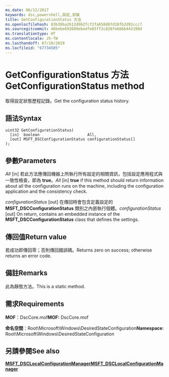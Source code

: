 ```yaml
---
ms.date: 06/12/2017
keywords: dsc,powershell,設定,安裝
title: GetConfigurationStatus 方法
ms.openlocfilehash: 83b30ba2612d962fcf2fa658d07d18fb2d91ccc7
ms.sourcegitcommit: 46bebe692689ebedfe65ff2c828fe666b443198d
ms.translationtype: HT
ms.contentlocale: zh-TW
ms.lasthandoff: 07/10/2019
ms.locfileid: "67734505"
---
```

# <a name="getconfigurationstatus-method"></a><span data-ttu-id="05e01-103">GetConfigurationStatus 方法</span><span class="sxs-lookup"><span data-stu-id="05e01-103">GetConfigurationStatus method</span></span>

<span data-ttu-id="05e01-104">取得設定狀態歷程記錄。</span><span class="sxs-lookup"><span data-stu-id="05e01-104">Get the configuration status history.</span></span>

## <a name="syntax"></a><span data-ttu-id="05e01-105">語法</span><span class="sxs-lookup"><span data-stu-id="05e01-105">Syntax</span></span>

```mof
uint32 GetConfigurationStatus(
  [in]  boolean                     All,
  [out] MSFT_DSCConfigurationStatus configurationStatus[]
);
```

## <a name="parameters"></a><span data-ttu-id="05e01-106">參數</span><span class="sxs-lookup"><span data-stu-id="05e01-106">Parameters</span></span>

<span data-ttu-id="05e01-107">*All* \[in\] 若此方法應傳回機器上所執行所有設定的相關資訊，包括設定應用程式與一致性檢查，即為 **true**。</span><span class="sxs-lookup"><span data-stu-id="05e01-107">*All* \[in\] **true** if this method should return information about all the configuration runs on the machine, including the configuration application and the consistency check.</span></span>

<span data-ttu-id="05e01-108">*configurationStatus* \[out\] 在傳回時會包含定義設定的 **MSFT_DSCConfigurationStatus** 類別之內嵌執行個體。</span><span class="sxs-lookup"><span data-stu-id="05e01-108">*configurationStatus* \[out\] On return, contains an embedded instance of the **MSFT_DSCConfigurationStatus** class that defines the settings.</span></span>

## <a name="return-value"></a><span data-ttu-id="05e01-109">傳回值</span><span class="sxs-lookup"><span data-stu-id="05e01-109">Return value</span></span>

<span data-ttu-id="05e01-110">若成功即傳回零；否則傳回錯誤碼。</span><span class="sxs-lookup"><span data-stu-id="05e01-110">Returns zero on success; otherwise returns an error code.</span></span>

## <a name="remarks"></a><span data-ttu-id="05e01-111">備註</span><span class="sxs-lookup"><span data-stu-id="05e01-111">Remarks</span></span>

<span data-ttu-id="05e01-112">此為靜態方法。</span><span class="sxs-lookup"><span data-stu-id="05e01-112">This is a static method.</span></span>

## <a name="requirements"></a><span data-ttu-id="05e01-113">需求</span><span class="sxs-lookup"><span data-stu-id="05e01-113">Requirements</span></span>

<span data-ttu-id="05e01-114">**MOF**：DscCore.mof</span><span class="sxs-lookup"><span data-stu-id="05e01-114">**MOF:** DscCore.mof</span></span>

<span data-ttu-id="05e01-115">**命名空間**：Root\Microsoft\Windows\DesiredStateConfiguration</span><span class="sxs-lookup"><span data-stu-id="05e01-115">**Namespace**: Root\Microsoft\Windows\DesiredStateConfiguration</span></span>

## <a name="see-also"></a><span data-ttu-id="05e01-116">另請參閱</span><span class="sxs-lookup"><span data-stu-id="05e01-116">See also</span></span>

[<span data-ttu-id="05e01-117">**MSFT_DSCLocalConfigurationManager**</span><span class="sxs-lookup"><span data-stu-id="05e01-117">**MSFT_DSCLocalConfigurationManager**</span></span>](msft-dsclocalconfigurationmanager.md)
